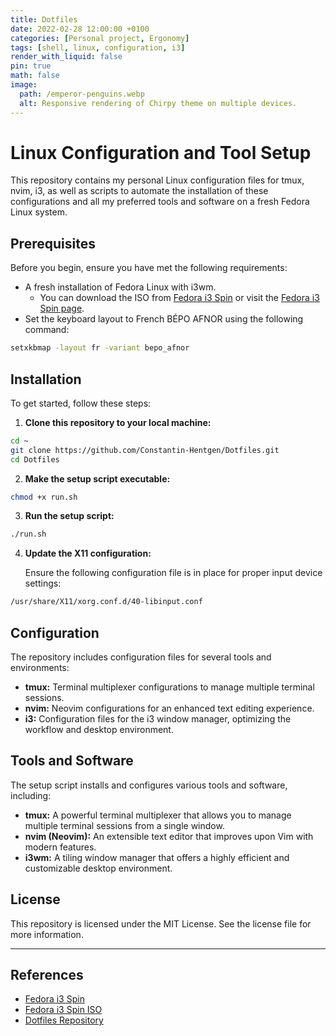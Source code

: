 ```yaml
---
title: Dotfiles
date: 2022-02-28 12:00:00 +0100
categories: [Personal project, Ergonomy]
tags: [shell, linux, configuration, i3]
render_with_liquid: false
pin: true
math: false
image:
  path: /emperor-penguins.webp
  alt: Responsive rendering of Chirpy theme on multiple devices.
---
```


# Linux Configuration and Tool Setup

This repository contains my personal Linux configuration files for tmux, nvim, i3, as well as scripts to automate the installation of these configurations and all my preferred tools and software on a fresh Fedora Linux system.

## Prerequisites

Before you begin, ensure you have met the following requirements:

- A fresh installation of Fedora Linux with i3wm.
  - You can download the ISO from [Fedora i3 Spin](https://download.fedoraproject.org/pub/fedora/linux/releases/39/Spins/x86_64/iso/Fedora-i3-Live-x86_64-39-1.5.iso) or visit the [Fedora i3 Spin page](https://fedoraproject.org/spins/i3/).
- Set the keyboard layout to French BÉPO AFNOR using the following command:

```bash
setxkbmap -layout fr -variant bepo_afnor
```

## Installation

To get started, follow these steps:

1. **Clone this repository to your local machine:**

```bash
cd ~
git clone https://github.com/Constantin-Hentgen/Dotfiles.git
cd Dotfiles
```

2. **Make the setup script executable:**

```bash
chmod +x run.sh
```

3. **Run the setup script:**

```bash
./run.sh
```

4. **Update the X11 configuration:**

   Ensure the following configuration file is in place for proper input device settings:

```bash
/usr/share/X11/xorg.conf.d/40-libinput.conf
```

## Configuration

The repository includes configuration files for several tools and environments:

- **tmux:** Terminal multiplexer configurations to manage multiple terminal sessions.
- **nvim:** Neovim configurations for an enhanced text editing experience.
- **i3:** Configuration files for the i3 window manager, optimizing the workflow and desktop environment.

## Tools and Software

The setup script installs and configures various tools and software, including:

- **tmux:** A powerful terminal multiplexer that allows you to manage multiple terminal sessions from a single window.
- **nvim (Neovim):** An extensible text editor that improves upon Vim with modern features.
- **i3wm:** A tiling window manager that offers a highly efficient and customizable desktop environment.

## License

This repository is licensed under the MIT License. See the license file for more information.

---

## References

- [Fedora i3 Spin](https://fedoraproject.org/spins/i3/)
- [Fedora i3 Spin ISO](https://download.fedoraproject.org/pub/fedora/linux/releases/39/Spins/x86_64/iso/Fedora-i3-Live-x86_64-39-1.5.iso)
- [Dotfiles Repository](https://github.com/Constantin-Hentgen/Dotfiles)
